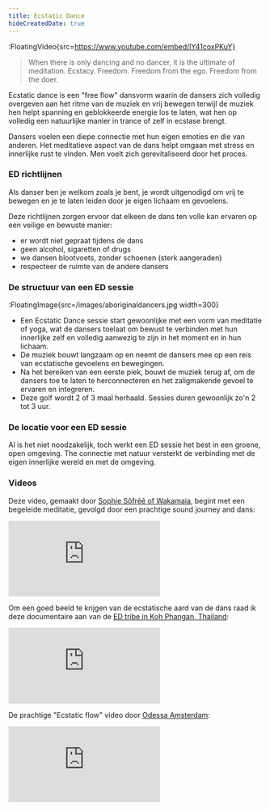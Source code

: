 ```yaml
---
title: Ecstatic Dance
hideCreatedDate: true
---
```


:FloatingVideo{src=https://www.youtube.com/embed/lY41coxPKuY}

> When there is only dancing and no dancer, it is the ultimate of meditation. 
Ecstacy. 
Freedom.
Freedom from the ego.
Freedom from the doer.

Ecstatic dance is een "free flow" dansvorm waarin de dansers zich volledig overgeven aan het ritme van de muziek en vrij bewegen terwijl de muziek hen helpt spanning en geblokkeerde energie los te laten, wat hen op volledig een natuurlijke manier in trance of zelf in ecstase brengt.

Dansers voelen een diepe connectie met hun eigen emoties en die van anderen. Het meditatieve aspect van de dans helpt omgaan met stress en innerlijke rust te vinden. Men voelt zich gerevitaliseerd door het proces.

### ED richtlijnen

Als danser ben je welkom zoals je bent, je wordt uitgenodigd om vrij te bewegen en je te laten leiden door je eigen lichaam en gevoelens.

Deze richtlijnen zorgen ervoor dat elkeen de dans ten volle kan ervaren op een veilige en bewuste manier:

* er wordt niet gepraat tijdens de dans
* geen alcohol, sigaretten of drugs
* we dansen blootvoets, zonder schoenen (sterk aangeraden)
* respecteer de ruimte van de andere dansers

### De structuur van een ED sessie

:FloatingImage{src=/images/aboriginaldancers.jpg width=300}
* Een Ecstatic Dance sessie start gewoonlijke met een vorm van meditatie of yoga, wat de dansers toelaat om bewust te verbinden met hun innerlijke zelf en volledig aanwezig te zijn in het moment en in hun lichaam.
* De muziek bouwt langzaam op en neemt de dansers mee op een reis van ecstatische gevoelens en bewegingen.  
* Na het bereiken van een eerste piek, bouwt de muziek terug af, om de dansers toe te laten te herconnecteren en het zaligmakende gevoel te ervaren en integreren.
* Deze golf wordt 2 of 3 maal herhaald. Sessies duren gewoonlijk zo'n 2 tot 3 uur.

### De locatie voor een ED sessie

Al is het niet noodzakelijk, toch werkt een ED sessie het best in een groene, open omgeving. The connectie met natuur versterkt de verbinding met de eigen innerlijke wereld en met de omgeving.

### Videos

Deze video, gemaakt door [Sophie Sôfrēē of Wakamaia](https://www.wakamaia.love/), begint met een begeleide meditatie, gevolgd door een prachtige sound journey and dans:
<iframe src="https://www.youtube.com/embed/9CEnSTruBBg" frameborder="0" allow="accelerometer; autoplay; clipboard-write; encrypted-media; gyroscope; picture-in-picture" allowfullscreen class="proseIframe"></iframe>

Om een goed beeld te krijgen van de ecstatische aard van de dans raad ik deze documentaire aan van de [ED tribe in Koh Phangan, Thailand](https://www.facebook.com/EcstaticDanceThailand/):
<iframe src="https://www.youtube.com/embed/lY41coxPKuY" frameborder="0" allow="accelerometer; autoplay; clipboard-write; encrypted-media; gyroscope; picture-in-picture" allowfullscreen class="proseIframe"></iframe>

De prachtige "Ecstatic flow" video door [Odessa Amsterdam](https://www.odessa.amsterdam):
<iframe src="https://www.youtube.com/embed/N9Ft3UKDPWI" frameborder="0" allow="accelerometer; autoplay; clipboard-write; encrypted-media; gyroscope; picture-in-picture" allowfullscreen class="proseIframe"></iframe>
